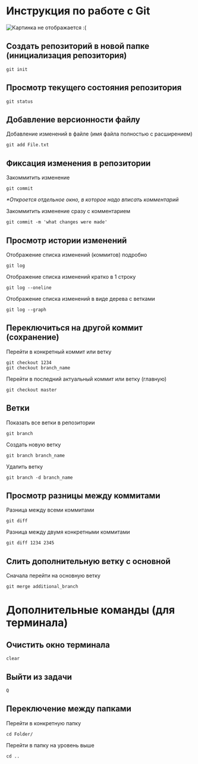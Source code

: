 # **Инструкция по работе с Git**
![Картинка не отображается :(](git.png)

## Создать репозиторий в новой папке (инициализация репозитория)

    git init

## Просмотр текущего состояния репозитория 

    git status

## Добавление версионности файлу

Добавление изменений в файле (имя файла полностью с расширением)

    git add File.txt

## Фиксация изменения в репозитории

Закоммитить изменение 

    git commit  

_*Откроется отдельное окно, в которое надо вписать комментарий_

Закоммитить изменение сразу с комментарием

    git commit -m 'what changes were made'

## Просмотр истории изменений
Отображение списка изменений (коммитов) подробно

    git log

Отображение списка изменений кратко в 1 строку

    git log --oneline

Отображение списка изменений в виде дерева с ветками

    git log --graph

## Переключиться на другой коммит (сохранение)
Перейти в конкретный коммит или ветку

    git checkout 1234
    git checkout branch_name

Перейти в последний актуальный коммит или ветку (главную)

    git checkout master

## Ветки

Показать все ветки в репозитории

    git branch 
    
Создать новую ветку

    git branch branch_name
    
Удалить ветку

    git branch -d branch_name
    
## Просмотр разницы между коммитами
Разница между всеми коммитами

    git diff

Разница между двумя конкретными коммитами

    git diff 1234 2345

## Слить дополнительную ветку с основной
Сначала перейти на основную ветку

    git merge additional_branch

# Дополнительные команды (для терминала)

## Очистить окно терминала

    clear 

## Выйти из задачи

    Q

## Переключение между папками
Перейти в конкретную папку

    cd Folder/

Перейти в папку на уровень выше

    cd ..
